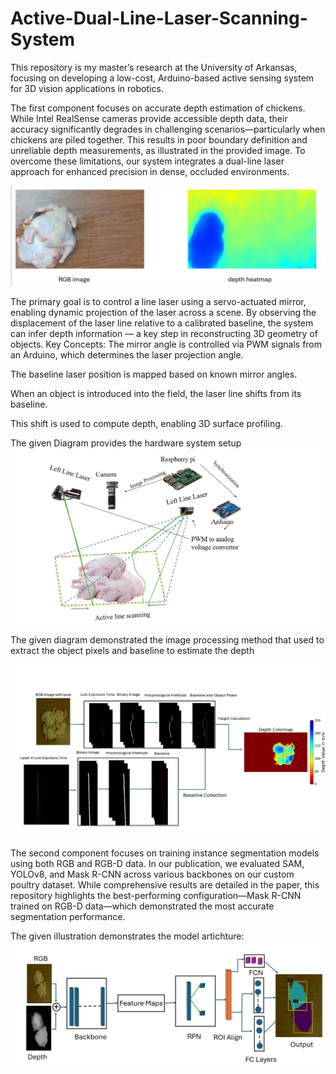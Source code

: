 # Active-Dual-Line-Laser-Scanning-System
This repository is  my master’s research at the University of Arkansas, focusing on developing a low-cost, Arduino-based active sensing system for 3D vision applications in robotics.

The first component focuses on accurate depth estimation of chickens. While Intel RealSense cameras provide accessible depth data, their accuracy significantly degrades in challenging scenarios—particularly when chickens are piled together. This results in poor boundary definition and unreliable depth measurements, as illustrated in the provided image. To overcome these limitations, our system integrates a dual-line laser approach for enhanced precision in dense, occluded environments.

![System Diagram](real_sense.png)

The primary goal is to control a line laser using a servo-actuated mirror, enabling dynamic projection of the laser across a scene. By observing the displacement of the laser line relative to a calibrated baseline, the system can infer depth information — a key step in reconstructing 3D geometry of objects.
Key Concepts:
The mirror angle is controlled via PWM signals from an Arduino, which determines the laser projection angle.

The baseline laser position is mapped based on known mirror angles.

When an object is introduced into the field, the laser line shifts from its baseline.

This shift is used to compute depth, enabling 3D surface profiling.

The given Diagram provides the hardware system setup
![System Diagram](hardware.png)

The given diagram demonstrated the image processing method that used to extract the object pixels and baseline to estimate the depth


![System Diagram](image_processing.png)


The second component focuses on training instance segmentation models using both RGB and RGB-D data. In our publication, we evaluated SAM, YOLOv8, and Mask R-CNN across various backbones on our custom poultry dataset. While comprehensive results are detailed in the paper, this repository highlights the best-performing configuration—Mask R-CNN trained on RGB-D data—which demonstrated the most accurate segmentation performance.

The given illustration demonstrates the model artichture:
![System Diagram](Maskrcnn.png)





